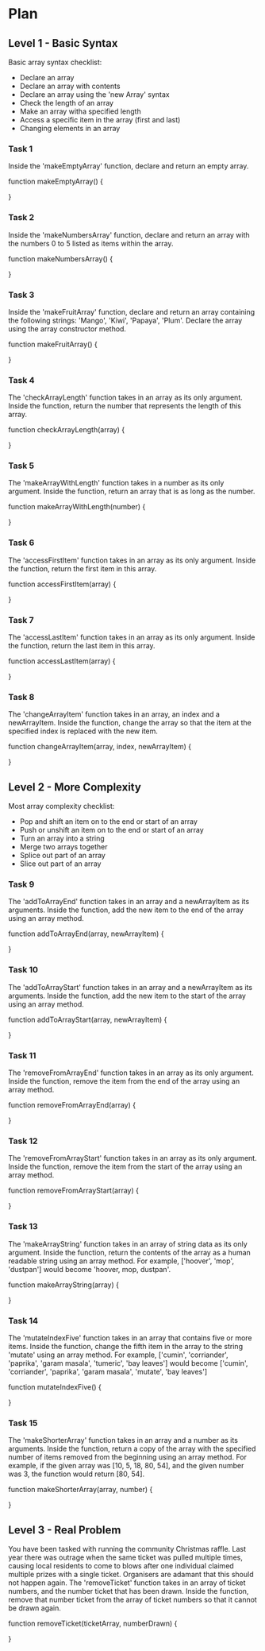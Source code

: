 # Plan

## Level 1 - Basic Syntax

Basic array syntax checklist:

- Declare an array
- Declare an array with contents
- Declare an array using the 'new Array' syntax
- Check the length of an array
- Make an array witha specified length
- Access a specific item in the array (first and last)
- Changing elements in an array

### Task 1

Inside the 'makeEmptyArray' function, declare and return an empty array.

function makeEmptyArray() {

}

### Task 2

Inside the 'makeNumbersArray' function, declare and return an array with the numbers 0 to 5 listed as items within the array.

function makeNumbersArray() {

}

### Task 3

Inside the 'makeFruitArray' function, declare and return an array containing the following strings: 'Mango', 'Kiwi', 'Papaya', 'Plum'. Declare the array using the array constructor method. 

function makeFruitArray() {

}

### Task 4

The 'checkArrayLength' function takes in an array as its only argument. Inside the function, return the number that represents the length of this array.

function checkArrayLength(array) {

}

### Task 5

The 'makeArrayWithLength' function takes in a number as its only argument. Inside the function, return an array that is as long as the number.

function makeArrayWithLength(number) {

}

### Task 6

The 'accessFirstItem' function takes in an array as its only argument. Inside the function, return the first item in this array.

function accessFirstItem(array) {

}

### Task 7

The 'accessLastItem' function takes in an array as its only argument. Inside the function, return the last item in this array.

function accessLastItem(array) {
    
}

### Task 8

The 'changeArrayItem' function takes in an array, an index and a newArrayItem. Inside the function, change the array so that the item at the specified index is replaced with the new item.

function changeArrayItem(array, index, newArrayItem) {

}

## Level 2 - More Complexity

Most array complexity checklist:

- Pop and shift an item on to the end or start of an array
- Push or unshift an item on to the end or start of an array
- Turn an array into a string
- Merge two arrays together
- Splice out part of an array
- Slice out part of an array

### Task 9

The 'addToArrayEnd' function takes in an array and a newArrayItem as its arguments. Inside the function, add the new item to the end of the array using an array method.

function addToArrayEnd(array, newArrayItem) {

}

### Task 10

The 'addToArrayStart' function takes in an array and a newArrayItem as its arguments. Inside the function, add the new item to the start of the array using an array method.

function addToArrayStart(array, newArrayItem) {

}

### Task 11

The 'removeFromArrayEnd' function takes in an array as its only argument. Inside the function, remove the item from the end of the array using an array method.

function removeFromArrayEnd(array) {

}

### Task 12

The 'removeFromArrayStart' function takes in an array as its only argument. Inside the function, remove the item from the start of the array using an array method.

function removeFromArrayStart(array) {
    
}

### Task 13

The 'makeArrayString' function takes in an array of string data as its only argument. Inside the function, return the contents of the array as a human readable string using an array method. For example, ['hoover', 'mop', 'dustpan'] would become 'hoover, mop, dustpan'. 

function makeArrayString(array) {

}

### Task 14

The 'mutateIndexFive' function takes in an array that contains five or more items. Inside the function, change the fifth item in the array to the string 'mutate' using an array method. For example, ['cumin', 'corriander', 'paprika', 'garam masala', 'tumeric', 'bay leaves'] would become ['cumin', 'corriander', 'paprika', 'garam masala', 'mutate', 'bay leaves']

function mutateIndexFive() {

}

### Task 15

The 'makeShorterArray' function takes in an array and a number as its arguments. Inside the function, return a copy of the array with the specified number of items removed from the beginning using an array method. For example, if the given array was [10, 5, 18, 80, 54], and the given number was 3, the function would return [80, 54].

function makeShorterArray(array, number) {

}


## Level 3 - Real Problem

You have been tasked with running the community Christmas raffle. Last year there was outrage when the same ticket was pulled multiple times, causing local residents to come to blows after one individual claimed multiple prizes with a single ticket. Organisers are adamant that this should not happen again. The 'removeTicket' function takes in an array of ticket numbers, and the number ticket that has been drawn. Inside the function, remove that number ticket from the array of ticket numbers so that it cannot be drawn again.

function removeTicket(ticketArray, numberDrawn) {

}